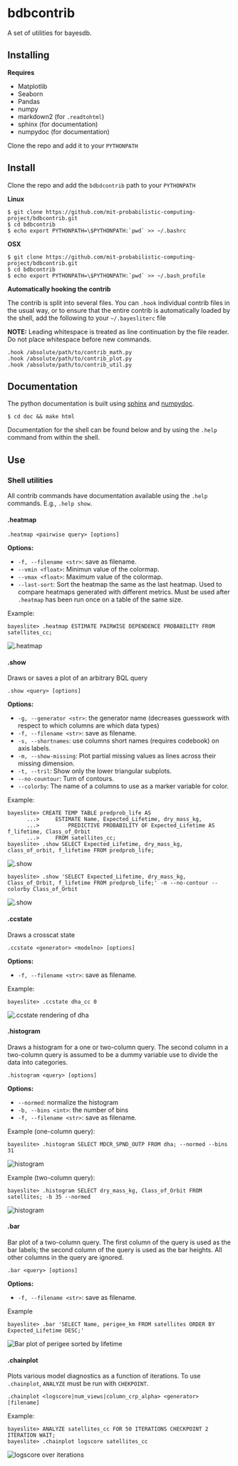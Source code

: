 # bdbcontrib

A set of utilities for bayesdb.


## Installing
**Requires**

- Matplotlib
- Seaborn
- Pandas
- numpy
- markdown2 (for `.readtohtml`)
- sphinx (for documentation)
- numpydoc (for documentation)

Clone the repo and add it to your `PYTHONPATH`

## Install
Clone the repo and add the `bdbdcontrib` path to your `PYTHONPATH`

**Linux**
```
$ git clone https://github.com/mit-probabilistic-computing-project/bdbcontrib.git
$ cd bdbcontrib
$ echo export PYTHONPATH=\$PYTHONPATH:`pwd` >> ~/.bashrc
```

**OSX**
```
$ git clone https://github.com/mit-probabilistic-computing-project/bdbcontrib.git
$ cd bdbcontrib
$ echo export PYTHONPATH=\$PYTHONPATH:`pwd` >> ~/.bash_profile
```

**Automatically hooking the contrib**

The contrib is split into several files. You can `.hook` individual contrib
files in the usual way, or to ensure that the entire contrib is automatically
loaded by the shell, add the following to your `~/.bayesliterc` file

**NOTE:** Leading whitespace is treated as line continuation by the file
reader. Do not place whitespace before new commands.

    .hook /absolute/path/to/contrib_math.py
    .hook /absolute/path/to/contrib_plot.py
    .hook /absolute/path/to/contrib_util.py

## Documentation

The python documentation is built using [sphinx](http://sphinx-doc.org/) and
[numpydoc](https://pypi.python.org/pypi/numpydoc).

```
$ cd doc && make html
```

Documentation for the shell can be found below and by using the `.help`
command from within the shell.


## Use

### Shell utilities

All contrib commands have documentation available using the `.help` commands. E.g., `.help show`.

#### .heatmap

    .heatmap <pairwise query> [options]

**Options:**
- `-f, --filename <str>`: save as filename.
- `--vmin <float>`: Minimun value of the colormap.
- `--vmax <float>`: Maximum value of the colormap.
- `--last-sort`: Sort the heatmap the same as the last heatmap. Used to compare
heatmaps generated with different metrics. Must be used after `.heatmap` has
been run once on a table of the same size.

Example:

    bayeslite> .heatmap ESTIMATE PAIRWISE DEPENDENCE PROBABILITY FROM satellites_cc;

![.heatmap](doc/zmatrix.png)

#### .show
Draws or saves a plot of an arbitrary BQL query

    .show <query> [options]

**Options:**
- `-g, --generator <str>`: the generator name (decreases guesswork with respect to which columns are
    which data types)
- `-f, --filename <str>`: save as filename.
- `-s, --shortnames`: use columns short names (requires codebook) on axis labels.
- `-m, --show-missing`: Plot partial missing values as lines across their missing dimension.
- `-t, --tril`: Show only the lower triangular subplots.
- `--no-countour`: Turn of contours.
- `--colorby`: The name of a columns to use as a marker variable for color.

Example:

    bayeslite> CREATE TEMP TABLE predprob_life AS
          ...>     ESTIMATE Name, Expected_Lifetime, dry_mass_kg,
          ...>         PREDICTIVE PROBABILITY OF Expected_Lifetime AS f_lifetime, Class_of_Orbit
          ...>     FROM satellites_cc;
    bayeslite> .show SELECT Expected_Lifetime, dry_mass_kg, class_of_orbit, f_lifetime FROM predprob_life;

![.show](doc/pairplot.png)

    bayeslite> .show 'SELECT Expected_Lifetime, dry_mass_kg, Class_of_Orbit, f_lifetime FROM predprob_life;' -m --no-contour --colorby Class_of_Orbit

![.show](doc/pairplot2.png)

#### .ccstate
Draws a crosscat state

    .ccstate <generator> <modelno> [options]

**Options:**
- `-f, --filename <str>`: save as filename.

Example:

    bayeslite> .ccstate dha_cc 0

![.ccstate rendering of dha](doc/ccstate_1.png)

#### .histogram
Draws a histogram for a one or two-column query. The second column in a
two-column query is assumed to be a dummy variable use to divide the data
into categories.

    .histogram <query> [options]

**Options:**
- `--normed`: normalize the histogram
- `-b, --bins <int>`: the number of bins
- `-f, --filename <str>`: save as filename.

Example (one-column query):

    bayeslite> .histogram SELECT MDCR_SPND_OUTP FROM dha; --normed --bins 31

![histogram](doc/hist1.png)

Example (two-column query):

    bayeslite> .histogram SELECT dry_mass_kg, Class_of_Orbit FROM satellites; -b 35 --normed

![histogram](doc/hist2.png)

#### .bar
Bar plot of a two-column query. The first column of the query is used as the
bar labels; the second column of the query is used as the bar heights. All
other columns in the query are ignored.

    .bar <query> [options]

**Options:**
- `-f, --filename <str>`: save as filename.

Example

    bayeslite> .bar 'SELECT Name, perigee_km FROM satellites ORDER BY Expected_Lifetime DESC;'

![Bar plot of perigee sorted by lifetime](doc/bar.png)

#### .chainplot
Plots various model diagnostics as a function of iterations. To use `.chainplot`, `ANALYZE` must
be run with `CHEKPOINT`.

    .chainplot <logscore|num_views|column_crp_alpha> <generator> [filename]

Example:

    bayeslite> ANALYZE satellites_cc FOR 50 ITERATIONS CHECKPOINT 2 ITERATION WAIT;
    bayeslite> .chainplot logscore satellites_cc

![logscore over iterations](doc/logscore.png)
